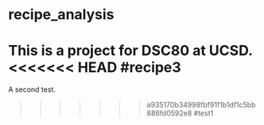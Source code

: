 # recipe_analysis
This is a project for DSC80 at UCSD.
<<<<<<< HEAD
#recipe3
=======

A second test.
>>>>>>> a935170b34998fbf91f1b1df1c5bb886fd0592e8
#test1